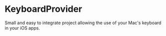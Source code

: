 # KeyboardProvider

Small and easy to integrate project allowing the use of your Mac's keyboard in your iOS apps.

